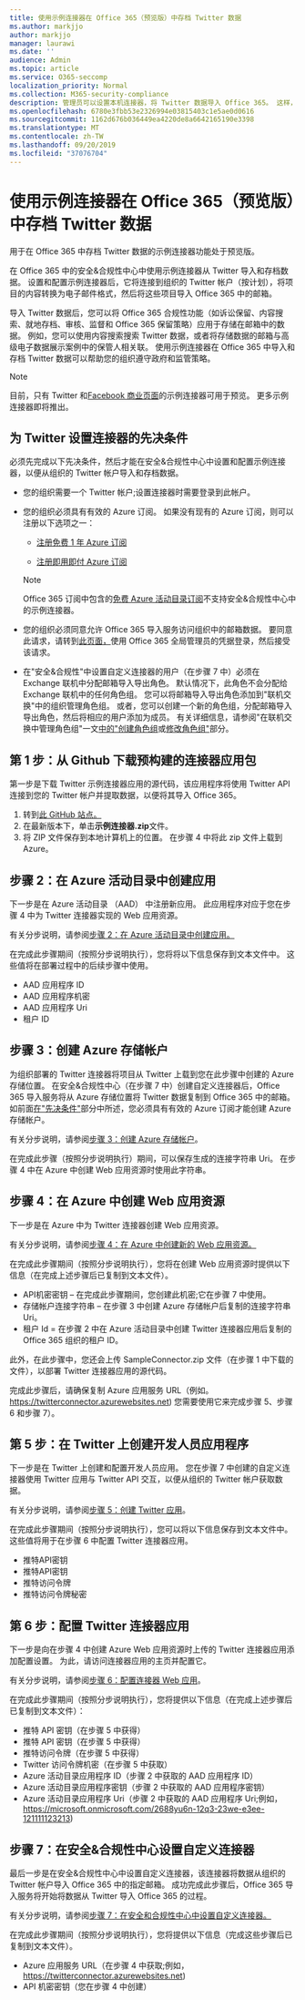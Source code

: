 ```yaml
---
title: 使用示例连接器在 Office 365（预览版）中存档 Twitter 数据
ms.author: markjjo
author: markjjo
manager: laurawi
ms.date: ''
audience: Admin
ms.topic: article
ms.service: O365-seccomp
localization_priority: Normal
ms.collection: M365-security-compliance
description: 管理员可以设置本机连接器，将 Twitter 数据导入 Office 365。 这样，您就可以在 Office 365 中存档来自第三方数据源的数据，以便您可以使用合规性功能（如法律保留、内容搜索和保留策略）来管理组织第三方数据的治理。
ms.openlocfilehash: 6780e3fbb53e2326994e03815403c1e5ae0d0616
ms.sourcegitcommit: 1162d676b036449ea4220de8a6642165190e3398
ms.translationtype: MT
ms.contentlocale: zh-TW
ms.lasthandoff: 09/20/2019
ms.locfileid: "37076704"
---
```

# <a name="use-a-sample-connector-to-archive-twitter-data-in-office-365-preview"></a>使用示例连接器在 Office 365（预览版）中存档 Twitter 数据

用于在 Office 365 中存档 Twitter 数据的示例连接器功能处于预览版。

在 Office 365 中的安全&合规性中心中使用示例连接器从 Twitter 导入和存档数据。 设置和配置示例连接器后，它将连接到组织的 Twitter 帐户（按计划），将项目的内容转换为电子邮件格式，然后将这些项目导入 Office 365 中的邮箱。

导入 Twitter 数据后，您可以将 Office 365 合规性功能（如诉讼保留、内容搜索、就地存档、审核、监督和 Office 365 保留策略）应用于存储在邮箱中的数据。 例如，您可以使用内容搜索搜索 Twitter 数据，或者将存储数据的邮箱与高级电子数据展示案例中的保管人相关联。 使用示例连接器在 Office 365 中导入和存档 Twitter 数据可以帮助您的组织遵守政府和监管策略。

> [!NOTE]
> 目前，只有 Twitter 和[Facebook 商业页面](archive-facebook-data-with-sample-connector.md)的示例连接器可用于预览。 更多示例连接器即将推出。


## <a name="prerequisites-for-setting-up-a-connector-for-twitter"></a>为 Twitter 设置连接器的先决条件

必须先完成以下先决条件，然后才能在安全&合规性中心中设置和配置示例连接器，以便从组织的 Twitter 帐户导入和存档数据。 

- 您的组织需要一个 Twitter 帐户;设置连接器时需要登录到此帐户。

- 您的组织必须具有有效的 Azure 订阅。 如果没有现有的 Azure 订阅，则可以注册以下选项之一：

    - [注册免费 1 年 Azure 订阅](https://azure.microsoft.com/free) 

    - [注册即用即付 Azure 订阅](https://azure.microsoft.com/pricing/purchase-options/pay-as-you-go/)

    > [!NOTE]
    > Office 365 订阅中包含的[免费 Azure 活动目录订阅](use-your-free-azure-ad-subscription-in-office-365.md)不支持安全&合规性中心中的示例连接器。

- 您的组织必须同意允许 Office 365 导入服务访问组织中的邮箱数据。 要同意此请求，请转到[此页面，](https://login.microsoftonline.com/common/oauth2/authorize?client_id=570d0bec-d001-4c4e-985e-3ab17fdc3073&response_type=code&redirect_uri=https://portal.azure.com/&nonce=1234&prompt=admin_consent)使用 Office 365 全局管理员的凭据登录，然后接受该请求。

- 在"安全&合规性"中设置自定义连接器的用户（在步骤 7 中）必须在 Exchange 联机中分配邮箱导入导出角色。 默认情况下，此角色不会分配给 Exchange 联机中的任何角色组。 您可以将邮箱导入导出角色添加到"联机交换"中的组织管理角色组。 或者，您可以创建一个新的角色组，分配邮箱导入导出角色，然后将相应的用户添加为成员。 有关详细信息，请参阅"在联机交换中管理角色组"一文[中的"创建角色组](https://docs.microsoft.com/Exchange/permissions-exo/role-groups#create-role-groups)或[修改角色组"](https://docs.microsoft.com/Exchange/permissions-exo/role-groups#modify-role-groups)部分。

## <a name="step-1-download-the-pre-built-connector-app-package-from-github"></a>第 1 步：从 Github 下载预构建的连接器应用包

第一步是下载 Twitter 示例连接器应用的源代码，该应用程序将使用 Twitter API 连接到您的 Twitter 帐户并提取数据，以便将其导入 Office 365。

1. 转到[此 GitHub 站点。](https://github.com/microsoft/m365-sample-twitter-connector-csharp-aspnet/releases) 
2. 在最新版本下，单击**示例连接器.zip**文件。
3. 将 ZIP 文件保存到本地计算机上的位置。 在步骤 4 中将此 zip 文件上载到 Azure。

## <a name="step-2-create-an-app-in-azure-active-directory"></a>步骤 2：在 Azure 活动目录中创建应用

下一步是在 Azure 活动目录 （AAD） 中注册新应用。 此应用程序对应于您在步骤 4 中为 Twitter 连接器实现的 Web 应用资源。 

有关分步说明，请参阅[步骤 2：在 Azure 活动目录中创建应用。](deploy-twitter-connector.md#step-2-create-an-app-in-azure-active-directory)

在完成此步骤期间（按照分步说明执行），您将将以下信息保存到文本文件中。 这些值将在部署过程中的后续步骤中使用。

- AAD 应用程序 ID
- AAD 应用程序机密
- AAD 应用程序 Uri
- 租户 ID

## <a name="step-3-create-an-azure-storage-account"></a>步骤 3：创建 Azure 存储帐户

为组织部署的 Twitter 连接器将项目从 Twitter 上载到您在此步骤中创建的 Azure 存储位置。 在安全&合规性中心（在步骤 7 中）创建自定义连接器后，Office 365 导入服务将从 Azure 存储位置将 Twitter 数据复制到 Office 365 中的邮箱。 如前面[在"先决条件"](#prerequisites-for-setting-up-a-connector-for-twitter)部分中所述，您必须具有有效的 Azure 订阅才能创建 Azure 存储帐户。

有关分步说明，请参阅[步骤 3：创建 Azure 存储帐户](deploy-twitter-connector.md#step-3-create-an-azure-storage-account)。

在完成此步骤（按照分步说明执行）期间，可以保存生成的连接字符串 Uri。 在步骤 4 中在 Azure 中创建 Web 应用资源时使用此字符串。

## <a name="step-4-create-a-web-app-resource-in-azure"></a>步骤 4：在 Azure 中创建 Web 应用资源

下一步是在 Azure 中为 Twitter 连接器创建 Web 应用资源。 

有关分步说明，请参阅[步骤 4：在 Azure 中创建新的 Web 应用资源。](deploy-twitter-connector.md#step-4-create-a-new-web-app-resource-in-azure)

在完成此步骤期间（按照分步说明执行），您将在创建 Web 应用资源时提供以下信息（在完成上述步骤后已复制到文本文件）。

- API机密密钥 – 在完成此步骤期间，您创建此机密;它在步骤 7 中使用。
- 存储帐户连接字符串 – 在步骤 3 中创建 Azure 存储帐户后复制的连接字符串 Uri。
- 租户 Id = 在步骤 2 中在 Azure 活动目录中创建 Twitter 连接器应用后复制的 Office 365 组织的租户 ID。

此外，在此步骤中，您还会上传 SampleConnector.zip 文件（在步骤 1 中下载的文件），以部署 Twitter 连接器应用的源代码。

完成此步骤后，请确保复制 Azure 应用服务 URL（例如。 https://twitterconnector.azurewebsites.net) 您需要使用它来完成步骤 5、步骤 6 和步骤 7）。

## <a name="step-5-create-developer-app-on-twitter"></a>第 5 步：在 Twitter 上创建开发人员应用程序

下一步是在 Twitter 上创建和配置开发人员应用。 您在步骤 7 中创建的自定义连接器使用 Twitter 应用与 Twitter API 交互，以便从组织的 Twitter 帐户获取数据。

有关分步说明，请参阅[步骤 5：创建 Twitter 应用](deploy-twitter-connector.md#step-5-create-the-twitter-app)。

在完成此步骤期间（按照分步说明执行），您可以将以下信息保存到文本文件中。 这些值将用于在步骤 6 中配置 Twitter 连接器应用。

- 推特API密钥
- 推特API密钥
- 推特访问令牌
- 推特访问令牌秘密

## <a name="step-6-configure-the-twitter-connector-app"></a>第 6 步：配置 Twitter 连接器应用

下一步是向在步骤 4 中创建 Azure Web 应用资源时上传的 Twitter 连接器应用添加配置设置。 为此，请访问连接器应用的主页并配置它。

有关分步说明，请参阅[步骤 6：配置连接器 Web 应用](deploy-twitter-connector.md#step-6-configure-the-connector-web-app)。

在完成此步骤期间（按照分步说明执行），您将提供以下信息（在完成上述步骤后已复制到文本文件）：

- 推特 API 密钥（在步骤 5 中获得）
- 推特 API 密钥（在步骤 5 中获得）
- 推特访问令牌（在步骤 5 中获得）
- Twitter 访问令牌机密（在步骤 5 中获取）
- Azure 活动目录应用程序 ID（步骤 2 中获取的 AAD 应用程序 ID）
- Azure 活动目录应用程序密钥（步骤 2 中获取的 AAD 应用程序密钥）
- Azure 活动目录应用程序 Uri（步骤 2 中获取的 AAD 应用程序 Uri;例如，https://microsoft.onmicrosoft.com/2688yu6n-12q3-23we-e3ee-121111123213)

## <a name="step-7-set-up-a-custom-connector-in-the-security--compliance-center"></a>步骤 7：在安全&合规性中心设置自定义连接器

最后一步是在安全&合规性中心中设置自定义连接器，该连接器将数据从组织的 Twitter 帐户导入 Office 365 中的指定邮箱。 成功完成此步骤后，Office 365 导入服务将开始将数据从 Twitter 导入 Office 365 的过程。 

有关分步说明，请参阅[步骤 7：在安全和合规性中心中设置自定义连接器。](deploy-twitter-connector.md#step-7-set-up-a-custom-connector-in-the-security-and-compliance-center) 

在完成此步骤期间（按照分步说明执行），您将提供以下信息（完成这些步骤后已复制到文本文件）。

- Azure 应用服务 URL（在步骤 4 中获取;例如，https://twitterconnector.azurewebsites.net)
- API 机密密钥（您在步骤 4 中创建）
